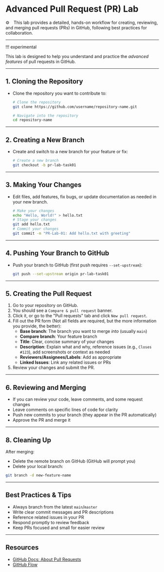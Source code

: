 # Advanced Pull Request (PR) Lab

⚙️&emsp;This lab provides a detailed, hands-on workflow for creating, reviewing, and merging pull requests (PRs) in GitHub, following best practices for collaboration.

---

!!! experimental

  This lab is designed to help you understand and practice the *advanced features* of pull requests in GitHub.

---

## 1. Cloning the Repository

* Clone the repository you want to contribute to:

    ```bash
    # Clone the repository
    git clone https://github.com/username/repository-name.git
  
    # Navigate into the repository
    cd repository-name
    ```

---

## 2. Creating a New Branch

* Create and switch to a new branch for your feature or fix:

    ```bash
    # Create a new branch
    git checkout -b pr-lab-task01
    ```

---

## 3. Making Your Changes

* Edit files, add features, fix bugs, or update documentation as needed in your new branch.

    ```bash 
    # Make your changes
    echo "Hello, World!" > hello.txt
    # Stage your changes
    git add hello.txt
    # Commit your changes
    git commit -m "PR-Lab-01: Add hello.txt with greeting"
    ```

---

## 4. Pushing Your Branch to GitHub

* Push your branch to GitHub (first push requires `--set-upstream`):

    ```bash
    git push --set-upstream origin pr-lab-task01
    ```

---

## 5. Creating the Pull Request

  1. Go to your repository on GitHub. 
  2. You should see a `Compare & pull request` banner. 
  3. Click it, or go to the "Pull requests" tab and click `New pull request`.
  4. Fill out the PR form (Not all fields are required, but the more information you provide, the better):
      - **Base branch**: The branch you want to merge *into* (usually `main`)
      - **Compare branch**: Your feature branch
      - **Title**: Clear, concise summary of your changes
      - **Description**: Explain what and why, reference issues (e.g., `Closes #123`), add screenshots or context as needed
      - **Reviewers/Assignees/Labels**: Add as appropriate
      - **Linked Issues**: Link any related issues or PRs
  5. Review your changes and submit the PR.
  
---

## 6. Reviewing and Merging

- If you can review your code, leave comments, and some request changes
- Leave comments on specific lines of code for clarity
- Push new commits to your branch (they appear in the PR automatically)
- Approve the PR and merge it
---



## 8. Cleaning Up

After merging:

- Delete the remote branch on GitHub (GitHub will prompt you)
- Delete your local branch:

```bash
git branch -d new-feature-name
```



---

## Best Practices & Tips

- Always branch from the latest `main`/`master`
- Write clear commit messages and PR descriptions
- Reference related issues in your PR
- Respond promptly to review feedback
- Keep PRs focused and small for easier review

---

## Resources

- [GitHub Docs: About Pull Requests](https://docs.github.com/en/pull-requests/collaborating-with-pull-requests/proposing-changes-to-your-work-with-pull-requests/about-pull-requests)
- [GitHub Flow](https://docs.github.com/en/get-started/quickstart/github-flow)

